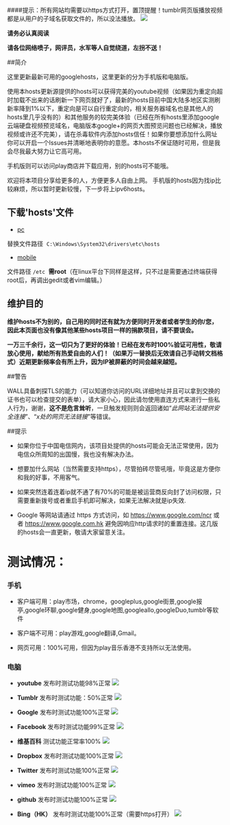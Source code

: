 ####提示：所有网站均需要以https方式打开，置顶提醒！tumblr网页版播放视频都是从用户的子域名获取文件的，所以没法播放。
<img src="https://camo.githubusercontent.com/af4cf563b43a022ec902562c91c26521d2ed9dbb/68747470733a2f2f7777772e676f6f676c652e636f6d2f6c6f676f732f646f6f646c65732f323031362f686f6c69646179732d323031362d6461792d332d736f75746865726e2d68656d697370686572652d353138353031313932393035353233322d687032782e676966"></a>

**请务必认真阅读**

**请各位网络喷子，网评员，水军等人自觉绕道，左拐不送！**

##简介

这里更新最新可用的googlehosts，这里更新的分为手机版和电脑版。

使用本hosts更新源提供的hosts可以获得完美的youtube视频（如果因为重定向超时加载不出来的话刷新一下网页就好了，最新的hosts目前中国大陆多地区实测刷新率降到1%以下，重定向是可以自行重定向的，相关服务器域名也是其他人的hosts里几乎没有的）和其他服务的较完美体验（已经在所有hosts里添加google云端硬盘视频预览域名，电脑版本google+的网页大图预览问题也已经解决，播放视频或许还不完美），请在杀毒软件内添加hosts信任！如果你要想添加什么网址你可以开启一个lssues并清晰地表明你的意愿。本hosts不保证随时可用，但是我会尽我最大努力让它高可用。

手机版则可以访问play商店并下载应用，别的hosts可不能哦。

欢迎将本项目分享给更多的人，方便更多人自由上网。 手机版的hosts因为找ip比较麻烦，所以暂时更新较慢，下一步将上ipv6hosts。

## 下载'hosts'文件

* [pc](https://github.com/wangchunming/2017hosts/raw/master/hosts-pc)

替换文件路径  `C:\Windows\System32\drivers\etc\hosts`

* [mobile](https://github.com/wangchunming/2017hosts/raw/master/hosts-mobile)

文件路径 `/etc`  **需root**（在linux平台下同样是这样，只不过是需要通过终端获得root后，再调出gedit或者vim编辑。）
## 维护目的

**维护hosts不为别的，自己用的同时还有就为方便同时开发者或者学生的你/您，因此本页面也没有像其他某些hosts项目一样的捐款项目，请不要误会。**

**一万三千余行，这一切只为了更好的体验！已经在发布时100%验证可用性，敬请放心使用，献给所有热爱自由的人们！（如果万一替换后无效请自己手动转文档格式）近期更新频率会有所上升，因为IP被屏蔽的时间会越来越短。**

##警告

WALL具备刺探TLS的能力（可以知道你访问的URL详细地址并且可以拿到交换的证书也可以检查提交的表单），请大家小心，因此请勿使用直连方式来进行一些私人行为，谢谢，**这不是危言耸听**，一旦触发规则则会返回诸如“*此网站无法提供安全连接*”、“*x处的网页无法链接*”等错误。

##提示

* 如果你位于中国电信网内，该项目处提供的hosts可能会无法正常使用，因为电信众所周知的出国慢，我也没有解决办法。

* 想要加什么网站（当然需要支持https），尽管拍砖尽管吼哦，毕竟这是方便你和我的好事，不用客气。

* 如果突然连着连着ip就不通了有70%的可能是被运营商反向封了访问权限，只需要重新拨号或者重启手机即可解决，如果无法解决就是ip失效.

* Google 等网站请通过 https 方式访问，如 https://www.google.com/ncr 或者 https://www.google.com.hk 避免因响应http请求时的重置连接。这几版的hosts会一直更新，敬请大家留意关注。

# 测试情况：
### 手机

* 客户端可用：play市场，chrome，googleplus,google街景,google报亭,google环聊,google健身,google地图,googleallo,googleDuo,tumblr等软件

* 客户端不可用：play游戏,google翻译,Gmail。

* 网页可用：100%可用，但因为play音乐香港不支持所以无法使用。

### 电脑

* **youtube**
发布时测试功能98%正常
<img src="https://raw.githubusercontent.com/wangchunming/2017hosts/master/QQ%E6%88%AA%E5%9B%BE20170121230113.png"></a>

* **Tumblr**
发布时测试功能：50%正常
<img src="https://raw.githubusercontent.com/wangchunming/2017hosts/master/QQ%E6%88%AA%E5%9B%BE20170121230507.png"></a>

* **Google**
发布时测试功能100%正常
<img src="https://raw.githubusercontent.com/wangchunming/2017hosts/master/1.png"></a>

* **Facebook**
发布时测试功能99%正常
<img src="https://raw.githubusercontent.com/wangchunming/2017hosts/master/2.png"></a>

* **维基百科**
测试功能正常率100%
<img src="https://raw.githubusercontent.com/wangchunming/2017hosts/master/3.png"></a>
* **Dropbox**
发布时测试功能100%正常
<img src="https://raw.githubusercontent.com/wangchunming/2017hosts/master/4.png"></a>

* **Twitter**
发布时测试功能100%正常
<img src="https://raw.githubusercontent.com/wangchunming/2017hosts/master/5.png"></a>

* **vimeo**
发布时测试功能100%正常
<img src="https://raw.githubusercontent.com/wangchunming/2017hosts/master/6.png"></a>

* **github**
发布时测试功能100%正常
<img src="https://raw.githubusercontent.com/wangchunming/2017hosts/master/7.png"></a>
* **Bing（HK）**
发布时测试功能100%正常（需要https打开）
<img src="https://raw.githubusercontent.com/wangchunming/2017hosts/master/8.PNG"></a>
